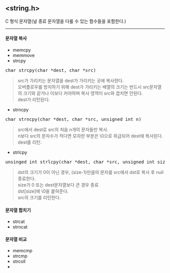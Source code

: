 ## <string.h>
C 형식 문자열(널 종료 문자열을 다룰 수 있는 함수들을 포함한다.)
**********************
#### 문자열 복사
- memcpy
- memmove
- strcpy
<pre>char strcpy(char *dest, char *src)</pre>
> src가 가리키는 문자열을 dest가 가리키는 곳에 복사한다.   
> 오버플로우를 방지하기 위해 dest가 가리키는 배열의 크기는 반드시 src문자열의 크기와 같거나 이보다 커야하며 복사 영역이 src와 겹치면 안된다.   
> dest가 리턴된다.
- strncpy
<pre>char strncpy(char *dest, char *src, unsigned int n)</pre>
> src에서 dest로 src의 처음 n개의 문자들만 복사.   
> n보다 src의 문자수가 적다면 모자란 부분은 \0으로 취급되어 dest에 복사된다.   
> dest를 리턴.   
- strlcpy
<pre>unsinged int strlcpy(char *dest, char *src, unsigned int size)</pre>
> dst의 크기가 0이 아닌 경우, (size-1)만큼의 문자를 src에서 dst로 복사 후 null 종료한다.   
> size가 0 또는 dest문자열보다 큰 경우 종료   
> dst[size]에 \0을 붙혀준다.   
> src의 크기를 리턴한다.

#### 문자열 합치기
- strcat
- strncat

#### 문자열 비교
- memcmp
- strcmp
- strcoll
- 